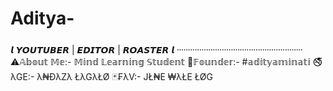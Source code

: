 # Aditya-
𝙡 𝙔𝙊𝙐𝙏𝙐𝘽𝙀𝙍 | 𝙀𝘿𝙄𝙏𝙊𝙍 | 𝙍𝙊𝘼𝙎𝙏𝙀𝙍 𝙡   ᠁᠁᠁᠁᠁᠁᠁᠁᠁᠁᠁᠁᠁᠁ ⚠️𝔸𝕓𝕠𝕦𝕥 𝕄𝕖:- 𝕄𝕚𝕟𝕕 𝕃𝕖𝕒𝕣𝕟𝕚𝕟𝕘 𝕊𝕥𝕦𝕕𝕖𝕟𝕥 🎀𝔽𝕠𝕦𝕟𝕕𝕖𝕣:- #𝕒𝕕𝕚𝕥𝕪𝕒𝕞𝕚𝕟𝕒𝕥𝕚 🚭λGE:- λ₦ÐλZλ ŁλGλŁØ 🃏₣λV:- JŁ₦E ₩λŁE ŁØG
